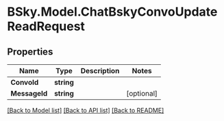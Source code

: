 # BSky.Model.ChatBskyConvoUpdateReadRequest

## Properties

Name | Type | Description | Notes
------------ | ------------- | ------------- | -------------
**ConvoId** | **string** |  | 
**MessageId** | **string** |  | [optional] 

[[Back to Model list]](../README.md#documentation-for-models) [[Back to API list]](../README.md#documentation-for-api-endpoints) [[Back to README]](../README.md)


